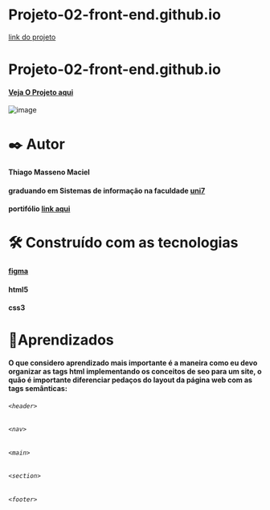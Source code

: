 # Projeto-02-front-end.github.io
[link do projeto](https://thiagomassenomaciel.github.io/Projeto-02-front-end.github.io/)

# Projeto-02-front-end.github.io
#### [Veja O Projeto aqui](https://thiagomassenomaciel.github.io/Projeto-02-front-end.github.io/)
![image](https://github.com/user-attachments/assets/8f2f681e-3de7-450b-a1c0-6047291a9669)

# ✒️ Autor 
#### Thiago Masseno Maciel
#### graduando em Sistemas de informação na faculdade [uni7](https://www.uni7.edu.br/)
#### portifólio [link aqui](https://portifolio-iota-two-78.vercel.app/)

# 🛠️ Construído com as tecnologias
#### [figma](https://www.figma.com/design/5KyUg6ICzJUP6mXK9cAdGc/Explorer---Projeto-01-(Copy)?t=fcnGNXHW9obWNAwp-1)
#### html5
#### css3

# 📌Aprendizados 
#### O que considero aprendizado mais importante é a maneira como eu devo organizar as tags html implementando os conceitos de seo para um site, o quão é importante diferenciar pedaços do layout da página web com as tags semânticas:
###### `<header>`
###### `<nav>`
###### `<main>` 
###### `<section>`
###### `<footer>`


